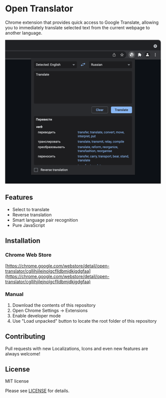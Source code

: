 # Open Translator

Chrome extension that provides quick access to Google Translate, allowing you to immediately translate selected text from the current webpage to another language.

![Open Translator Screenshot](docs/sc1.png?raw=true)

## Features

- Select to translate
- Reverse translation
- Smart language pair recognition
- Pure JavaScript

## Installation

### Chrome Web Store

[https://chrome.google.com/webstore/detail/open-translator/cgllihjilejnolgcflldbmjdkjgdgfaa](https://chrome.google.com/webstore/detail/open-translator/cgllihjilejnolgcflldbmjdkjgdgfaa)

### Manual

1. Download the contents of this repository
2. Open Chrome Settings -> Extensions
3. Enable developer mode
4. Use "Load unpacked" button to locate the root folder of this repository

## Contributing

Pull requests with new Localizations, Icons and even new features are always welcome!

## License

MIT license

Please see [LICENSE](LICENSE) for details.
